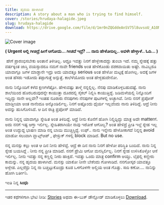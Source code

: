 ```yaml
---
title: ಹೃದಯ ಹಾಳಾಗಿದೆ
description: A story about a man who is trying to find himself.
cover: /stories/hrudaya-halagide.jpeg
slug: hrudaya-halagide
download: https://drive.google.com/file/d/1mr0nZQGddeAnSV75l8uvsoU_A1ON9mGl/view?usp=drive_link
---
```


![Cover image](/stories/hrudaya-halagide.jpeg)

**​( Urgent ಅಲ್ಲಿ ಗೀಚಿದ್ರೆ ಹೀಗೆ ಆಗೋದು... ಗೀಚದೆ ಇದ್ರೆ? ... ನಾನು ಹೇಳೋದಿಲ್ಲ.. ಅವಳೇ ಹೇಳ್ತಾಳೆ.. ಓದಿ... )**

​             ಹೇಗೆ ಪ್ರಾರಂಭಿಸಬೇಕು ಅಂತಾನೆ ತಿಳೀತಿಲ್ಲ. ಆದ್ರೂ ಇವತ್ತು ನಿನಗೆ ಹೇಳ್ಬೇಕಾದದ್ದು ತುಂಬಾ ಇದೆ. ನಮ್ಮ ಸ್ನೇಹಕ್ಕೆ ಹತ್ತು ವರ್ಷಕ್ಕಿಂತ ಜಾಸ್ತಿ ವಯಸ್ಸಾದರೂ ನಮಗೆ ನಾವೇ friends ಅಂತ ಹೇಳಿಕೊಂಡು ದಶಕವಾಯಿತು ಅಷ್ಟೇ. ನಾವಿಬ್ಬರೂ ಯಾವಾಗ್ಲೂ ಜಗಳ ಮಾಡ್ತಾನೇ ಇದ್ರು ಅದು ಯಾವತ್ತೂ serious ಅಂತ ಹೇಳೋ ಮಟ್ಟಕ್ಕೆ ಹೋಗಿಲ್ಲ. ಅದಕ್ಕೆ ಜಗಳ ಅಂತ ಹೆಸರು ಇಡೋದು ತಪ್ಪಾಗುತ್ತೆ ಅನ್ಸುತ್ತೆ. ಕಾಲೆಳೆಯೋದು  ಅಂತ ಹೇಳ್ಬಹುದೇನೋ.

ನಾನು ನಿನ್ನೊಂದಿಗೆ ಕಳೆದ ಕ್ಷಣಗಳೆಷ್ಟೋ. ಹೇಳುವಷ್ಟು ತಾಳ್ಮೆ ನನ್ನಲ್ಲಿಲ್ಲ. ನೆನಪು ಮಾಡಿಕೊಳ್ಳಬಹುದಷ್ಟೆ. ನಾನು ಶಾಲೆಯಿಂದ ಹೊರಬರುವುದನ್ನೇ ಕಾಯುತ್ತಾ ದೂರದಲ್ಲಿ ಸೈಕಲ್ ನಿಲ್ಲಿಸಿ ಕಾಯುತ್ತಿದ್ದೆ. ಜಡಿಮಳೆಯಲ್ಲಿ ನಿನ್ನೊಂದಿಗೆ ಇದ್ದಿದ್ದು ನಾನೇ ಅಲ್ಲವೇ?  ಇಂತಹ ನೂರಾರು ನೆನಪುಗಳು ನೆನಪುಗಳ ಪುಟಗಳಲ್ಲಿ ಅಚ್ಛಾಗಿವೆ.
ನೀನು ನನಗೆ ಪ್ರಪೋಸ್ ಮಾಡ್ತೀಯಾ ಅಂತ ನಾನೆಂದೂ ಅನ್ಕೊಂಡಿರ್ಲಿಲ್ಲ. ನಿನಗೆ ಅಷ್ಟೊಂದು ಧೈರ್ಯ ಇಲ್ಲವೆಂದು ನಾನು ತಿಳಿದಿದ್ದೆ. ಆದ್ರೆ ನೀನು ಅದನ್ನು ಹುಸಿಗೊಳಿಸಿದೆ. ಆ ದಿನ ರಾತ್ರಿ ಪ್ರಪೋಸ್ ಮಾಡಿದೆ.

ನಾನು ನಿನ್ನನ್ನ ಯಾವಾಗ್ಲೂ ಸ್ನೇಹಿತ ಅಂತ ತಿಳಿದಿದ್ದೆ. ಆದ್ರೆ ನೀನು ಕೊನೆಗೆ ಹೋಗಿ ನಿಲ್ತಿದ್ದಿದ್ದು ಮಾತ್ರ ಅದೇ matterಗೆ.  ಅದು ನನಗೆ ಇಷ್ಟ ಆಗ್ತಾ ಇರ್ಲಿಲ್ಲ. ಸ್ನೇಹಿತರಾಗಿಯೇ ನಾವು ಇರೋಕೆ ಆಗೊಲ್ವ? ಅಂತ ಹೇಳಿದ್ರೆ ಪ್ರೀತಿ ಇಲ್ದೆ ಸ್ನೇಹ ಇಲ್ಲ ಅಂತ ಉದ್ದುದ್ದ ಭಾಷಣ ಮಾಡಿ ನನ್ನ ಬಾಯಿ ಮುಚ್ಚಿಸ್ತಿದ್ದೆ. ಉಫ್.. ನಾನು ಇನ್ನೇನು ಹೇಳೋಕಾಗದೆ ನಿನ್ನನ್ನ avoid ಮಾಡೋ ಸಲುವಾಗಿ ವ್ಹಾಟ್ಸ್ಆಪ್ , ಫೇಸ್ಬುಕ್ ಗಳಲ್ಲಿ block ಮಾಡಿದೆ. But no use.

ನನ್ನ ಮನಸ್ಸು ಕಲ್ಲು ಅಂತ ಆ ದಿನ ನೀನು ಹೇಳಿದ್ದೆ. ಆದ್ರೆ ಈ ದಿನ ನಾನು ನಿನಗೆ ಹೇಳೋ ಪರಿಸ್ಥಿತಿ ಬಂದಿದೆ. ನಾನು ನಿನ್ನ ಸ್ನೇಹ ಬಯಸಿದ್ದೆ . ನೀನು ನನ್ನ ಪ್ರೀತಿ ಮಾಡಿದೆ. ನನಗೆ ಪ್ರೇಮಿ ಆಗೋ ಮನಸ್ಸಿರ್ಲಿಲ್ಲ. ನಿನಗೆ ಸ್ನೇಹ ಉಳಿಸಿಕೊಳ್ಳೋ ಆಸೆ ಇರ್ಲಿಲ್ಲ.
ನೀನು ಇವತ್ತು ನನ್ನ ಕಣ್ಣಲ್ಲಿ ನೀರು ಹಾಕ್ಸಿದೆ. ಇವತ್ತು ಒಂದು ಮಾತ್ರ confirm ಆಯ್ತು. ಲೈಫಲ್ಲಿ ಕಣ್ಣೀರು ಕಾಮನ್ನು. ನನ್ನ ಹೃದಯ ಹಾಳಾಗಿದೆ. ಮನಸ್ಸು ಯಾಕೋ ನೀನೇ ಬೇಕೆಂದು ಗೋಳಾಡಿದೆ. ನನಗೋಸ್ಕರ ಯಾವತ್ತೂ ಅಳ್ಬೇಡ. ಎಲ್ಲರೆದ್ರು ನಿನ್ನ ನಾ ಬಚ್ಚಿಟ್ಟುಕೊಂಡ್ರು ಕೂಡ ಒಳಗೊಳಗೇ ಅಲ್ತಿಯ ಅಂತ ಗೊತ್ತು. ಸಾರಿ ಕಣೋ.... ನಾನಿನ್ನು ಹೋಗಿ ಬರ್ತೀನಿ.

ಇಂತಿ ನಿನ್ನ **ಸಿಂಧು**

---
ಇತರ ಕಥೆಗಳಿಗಾಗಿ ಭೇಟಿ ನೀಡಿ: [Stories](/stories) ಅಥವಾ ಈ-ಬುಕ್ ಡೌನ್ಲೋಡ್ ಮಾಡಿಕೊಳ್ಳಲು [Download](/stories/hrudaya-halagide.pdf).
